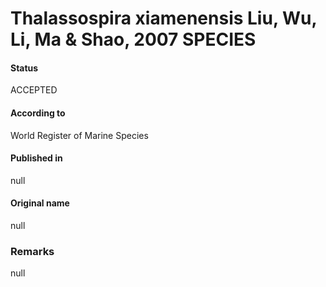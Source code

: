 Thalassospira xiamenensis Liu, Wu, Li, Ma & Shao, 2007 SPECIES
=======

#### Status
ACCEPTED

#### According to
World Register of Marine Species

#### Published in
null

#### Original name
null

### Remarks
null